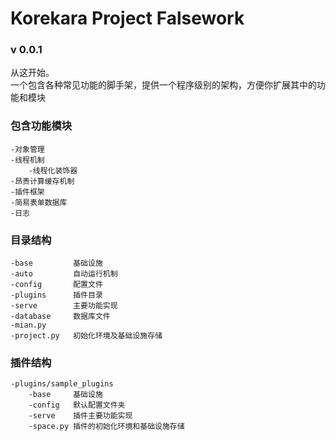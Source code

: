 # Korekara Project Falsework

### v 0.0.1

从这开始。   
一个包含各种常见功能的脚手架，提供一个程序级别的架构，方便你扩展其中的功能和模块

### 包含功能模块
    -对象管理
    -线程机制
        -线程化装饰器
    -昂贵计算缓存机制
    -插件框架
    -简易表单数据库
    -日志
        
### 目录结构
    -base         基础设施
    -auto         自动运行机制
    -config       配置文件
    -plugins      插件目录
    -serve        主要功能实现
    -database     数据库文件
    -mian.py  
    -project.py   初始化环境及基础设施存储
    
### 插件结构
    -plugins/sample_plugins
        -base     基础设施
        -config   默认配置文件夹
        -serve    插件主要功能实现
        -space.py 插件的初始化环境和基础设施存储

